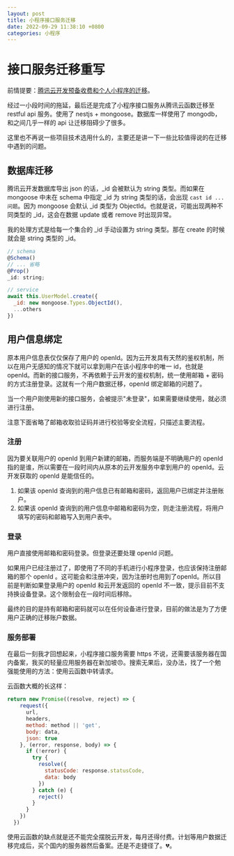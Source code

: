 ```yaml
---
layout: post
title: 小程序接口服务迁移
date: 2022-09-29 11:38:10 +0800
categories: 小程序
---
```


# 接口服务迁移重写

前情提要：[腾讯云开发预备收费和个人小程序的迁移](/cloudbase-miniprogram-future)。 

经过一小段时间的拖延，最后还是完成了小程序接口服务从腾讯云函数迁移至 restful api 服务。使用了 nestjs + mongoose。数据库一样使用了 mongodb，和之间几乎一样的 api 让迁移阻碍少了很多。

这里也不再说一些项目技术选用什么的，主要还是讲一下一些比较值得说的在迁移中遇到的问题。

## 数据库迁移

腾讯云开发数据库导出 json 的话，_id 会被默认为 string 类型。而如果在 mongoose 中未在 schema 中指定 _id 为 string 类型的话，会出现 `cast id ...  问题`。因为 mongoose 会默认 _id 类型为 ObjectId。也就是说，可能出现两种不同类型的 _id，这会在数据 update 或者 remove 时出现异常。

我的处理方式是给每一个集合的 _id 手动设置为 string 类型。那在 create 的时候就会是 string 类型的 _id。

```javascript
// schema
@Schema()
// ... 省略
@Prop()
_id: string;

// service
await this.UserModel.create({
  _id: new mongoose.Types.ObjectId(),
  ...others
})
```

## 用户信息绑定

原本用户信息表仅仅保存了用户的 openId。因为云开发具有天然的鉴权机制，所以在用户无感知的情况下就可以拿到用户在该小程序中的唯一 id，也就是 openId。而新的接口服务，不再依赖于云开发的鉴权机制，统一使用邮箱 + 密码的方式注册登录。这就有一个用户数据迁移，openId 绑定邮箱的问题了。

当一个用户刚使用新的接口服务，会被提示"未登录"，如果需要继续使用，就必须进行注册。

注意下面省略了邮箱收取验证码并进行校验等安全流程，只描述主要流程。

### 注册

因为要关联用户的 openId 到用户新建的邮箱，而服务端是不明确用户的 openId 指的是谁，所以需要在一段时间内从原本的云开发服务中拿到用户的 openId。云开发获取的 openId 是能信任的。

1. 如果该 openId 查询到的用户信息已有邮箱和密码，返回用户已绑定并注册账户。
2. 如果该 openId 查询到的用户信息中邮箱和密码为空，则走注册流程，将用户填写的密码和邮箱写入到用户表中。

### 登录

用户直接使用邮箱和密码登录。但登录还要处理 openId 问题。

如果用户已经注册过了，即使用了不同的手机进行小程序登录，也应该保持注册邮箱的那个 openId 。这可能会和注册冲突，因为注册时也用到了openId。所以目前是判断如果登录用户的 openId 和云开发返回的 openId 不一致，提示目前不支持换设备登录。这个限制会在一段时间后移除。

最终的目的是持有邮箱和密码就可以在任何设备进行登录，目前的做法是为了方便用户正确的迁移账户数据。

### 服务部署

在最后一刻我才回想起来，小程序接口服务需要 https 不说，还需要该服务器在国内备案，我买的轻量应用服务器在新加坡😠。搜索无果后，没办法，找了一个勉强能使用的方法：使用云函数中转请求。

云函数大概的长这样：

```js
return new Promise((resolve, reject) => {
    request({
      url,
      headers,
      method: method || 'get',
      body: data,
      json: true
    }, (error, response, body) => {
      if (!error) {
        try {
          resolve({
            statusCode: response.statusCode,
            data: body
          })
        } catch (e) {
          reject()
        }
      }
    })
  })
```

使用云函数的缺点就是还不能完全摆脱云开发，每月还得付费。计划等用户数据迁移完成后，买个国内的服务器然后备案。还是不走捷径了。💔。
